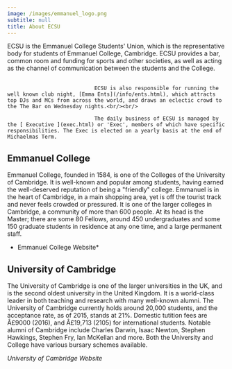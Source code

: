 ```yaml
---
image: /images/emmanuel_logo.png
subtitle: null
title: About ECSU
---
```


ECSU is the Emmanuel College Students' Union, which is the representative body for students of Emmanuel College, Cambridge. ECSU provides a bar, common room and funding for sports and other societies, as well as acting as the channel of communication between the students and the College. <br/><br/>

                                ECSU is also responsible for running the well known club night, [Emma Ents](/info/ents.html), which attracts top DJs and MCs from across the world, and draws an eclectic crowd to the The Bar on Wednesday nights.<br/><br/>

                                The daily business of ECSU is managed by the [ Executive ](exec.html) or 'Exec', members of which have specific responsibilities. The Exec is elected on a yearly basis at the end of Michaelmas Term.

## Emmanuel College

Emmanuel College, founded in 1584, is one of the Colleges of the University of Cambridge. It is well-known and popular among students, having earned the well-deserved reputation of being a "friendly" college. Emmanuel is in the heart of Cambridge, in a main shopping area, yet is off the tourist track and never feels crowded or pressured. It is one of the larger colleges in Cambridge, a community of more than 600 people. At its head is the Master; there are some 80 Fellows, around 450 undergraduates and some 150 graduate students in residence at any one time, and a large permanent staff.

* Emmanuel College  Website*

## University of Cambridge

The University of Cambridge is one of the larger universities in the UK, and is the second oldest university in the United Kingdom. It is a world-class leader in both teaching and research with many well-known alumni. The University of Cambridge currently holds around 20,000 students, and the acceptance rate, as of 2015, stands at 21%. Domestic tutition fees are Â£9000 (2016), and Â£19,713 (2105) for international students. Notable alumni of Cambridge include Charles Darwin, Isaac Newton, Stephen Hawkings, Stephen Fry, Ian McKellan  and more.
                                Both the University and College have various bursary schemes available.

*University of Cambridge Website*